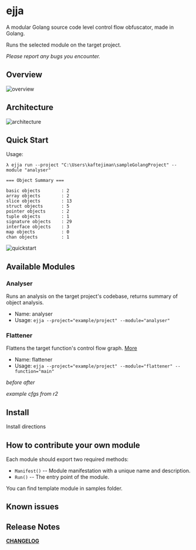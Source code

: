 # ejja

A modular Golang source code level control flow obfuscator, made in Golang.

Runs the selected module on the target project.


*Please report any bugs you encounter.*

## Overview

![overview](https://raw.githubusercontent.com/kaftejiman/ejja/main/assets/overview.png)

## Architecture

![architecture](https://raw.githubusercontent.com/kaftejiman/ejja/main/assets/architecture.png)

## Quick Start

Usage:

```
λ ejja run --project "C:\Users\kaftejiman\sampleGolangProject" --module "analyser"

=== Object Summary ===

basic objects        : 2
array objects        : 2
slice objects        : 13
struct objects       : 5
pointer objects      : 2
tuple objects        : 1
signature objects    : 29
interface objects    : 3
map objects          : 0
chan objects         : 1
```

![quickstart](https://raw.githubusercontent.com/kaftejiman/ejja/main/assets/quickstart.gif)

## Available Modules

### Analyser

Runs an analysis on the target project's codebase, returns summary of object analysis.

* Name: analyser
* Usage: `ejja --project="example/project" --module="analyser"`

### Flattener

Flattens the target function's control flow graph. [More](http://ac.inf.elte.hu/Vol_030_2009/003.pdf)

* Name: flattener
* Usage: `ejja --project="example/project" --module="flattener" --function="main"`
  
*before* *after*

*example cfgs from r2*


## Install

Install directions

## How to contribute your own module

Each module should export two required methods:
 * `Manifest()` -- Module manifestation with a unique name and description.
 * `Run()` -- The entry point of the module.

You can find template module in samples folder.

## Known issues

## Release Notes

**[CHANGELOG](https://github.com/kaftejiman/ejja/blob/main/CHANGELOG.md)**

